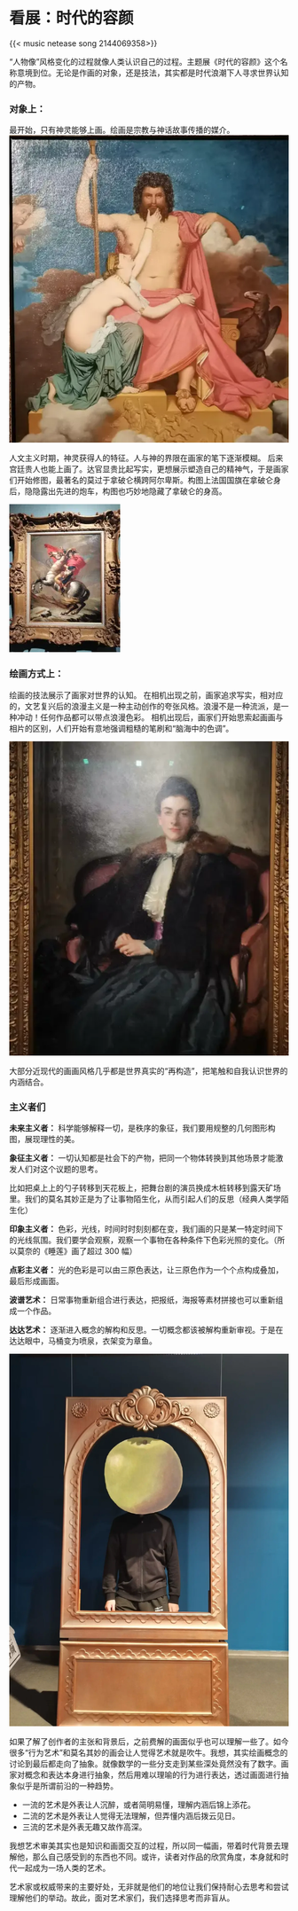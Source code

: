 # 看展：时代的容颜


{{< music netease song 2144069358>}}



“人物像”风格变化的过程就像人类认识自己的过程。主题展《时代的容颜》这个名称意境到位。无论是作画的对象，还是技法，其实都是时代浪潮下人寻求世界认知的产物。

### 对象上：

最开始，只有神灵能够上画。绘画是宗教与神话故事传播的媒介。
![绘画是宗教与神话故事传播的媒介](/img/看展：时代的容颜.zh-cn-20240523104952423.webp)

人文主义时期，神灵获得人的特征。人与神的界限在画家的笔下逐渐模糊。
后来宫廷贵人也能上画了。达官显贵比起写实，更想展示塑造自己的精神气，于是画家们开始修图，最著名的莫过于拿破仑横跨阿尔卑斯。构图上法国国旗在拿破仑身后，隐隐露出先进的炮车，构图也巧妙地隐藏了拿破仑的身高。

![真实情况是骑的驴，特殊的位置也让拿破仑变得更加高](/img/看展：时代的容颜.zh-cn-20240523105040117.webp)

### 绘画方式上：

绘画的技法展示了画家对世界的认知。
在相机出现之前，画家追求写实，相对应的，文艺复兴后的浪漫主义是一种主动创作的夸张风格。浪漫不是一种流派，是一种冲动！任何作品都可以带点浪漫色彩。
相机出现后，画家们开始思索起画画与相片的区别，人们开始有意地强调粗糙的笔刷和“脑海中的色调”。

![其中包含独特的笔刷](/img/看展：时代的容颜.zh-cn-20240523105110495.webp)

大部分近现代的画画风格几乎都是世界真实的“再构造”，把笔触和自我认识世界的内涵结合。

### 主义者们

**未来主义者：**  科学能够解释一切，是秩序的象征，我们要用规整的几何图形构图，展现理性的美。

**象征主义者：** 一切认知都是社会下的产物，把同一个物体转换到其他场景才能激发人们对这个议题的思考。

比如把桌上上的勺子转移到天花板上，把舞台剧的演员换成木桩转移到露天矿场里。我们的莫名其妙正是为了让事物陌生化，从而引起人们的反思（经典人类学陌生化）

**印象主义者：**  色彩，光线，时间时时刻刻都在变，我们画的只是某一特定时间下的光线氛围。我们要学会观察，观察一个事物在各种条件下色彩光照的变化。（所以莫奈的《睡莲》画了超过 300 幅）

**点彩主义者：**   光的色彩是可以由三原色表达，让三原色作为一个个点构成叠加，最后形成画面。

**波谱艺术：** 日常事物重新组合进行表达，把报纸，海报等素材拼接也可以重新组成一个作品。

**达达艺术：** 逐渐进入概念的解构和反思。一切概念都该被解构重新审视。于是在达达眼中，马桶变为喷泉，衣架变为章鱼。

![在展馆化身达利的苹果——apple man](/img/看展：时代的容颜.zh-cn-20240523105140425.webp)

如果了解了创作者的主张和背景后，之前费解的画面似乎也可以理解一些了。如今很多“行为艺术”和莫名其妙的画会让人觉得艺术就是吹牛。我想，其实绘画概念的讨论到最后都走向了抽象。就像数学的一些分支走到某些深处竟然没有了数字。画家对概念和表达本身进行抽象，然后用难以理喻的行为进行表达，透过画面进行抽象似乎是所谓前沿的一种趋势。

- 一流的艺术是外表让人沉醉，或者简明易懂，理解内涵后锦上添花。
- 二流的艺术是外表让人觉得无法理解，但弄懂内涵后拨云见日。
- 三流的艺术是外表无趣又故作高深。

我想艺术审美其实也是知识和画面交互的过程，所以同一幅画，带着时代背景去理解他，那么自己感受到的东西也不同。或许，读者对作品的欣赏角度，本身就和时代一起成为一场人类的艺术。

艺术家或权威带来的主要好处，无非就是他们的地位让我们保持耐心去思考和尝试理解他们的举动。故此，面对艺术家们，我们选择思考而非盲从。

